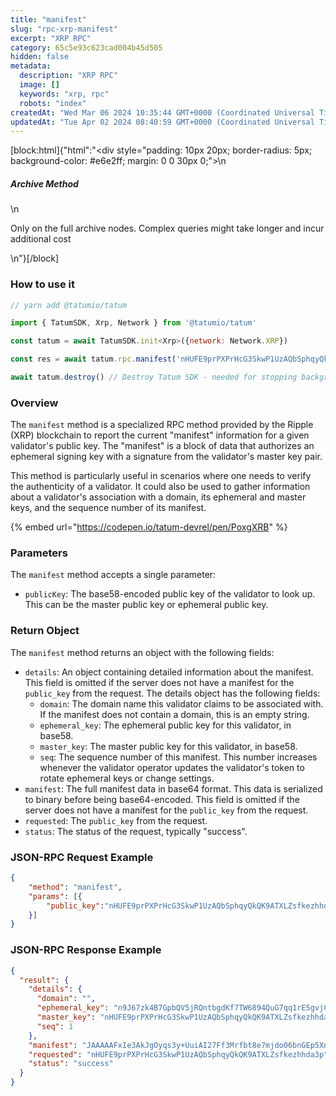 ```yaml
---
title: "manifest"
slug: "rpc-xrp-manifest"
excerpt: "XRP RPC"
category: 65c5e93c623cad004b45d505
hidden: false
metadata: 
  description: "XRP RPC"
  image: []
  keywords: "xrp, rpc"
  robots: "index"
createdAt: "Wed Mar 06 2024 10:35:44 GMT+0000 (Coordinated Universal Time)"
updatedAt: "Tue Apr 02 2024 08:40:59 GMT+0000 (Coordinated Universal Time)"
---
```

[block:html]{"html":"<div style=\"padding: 10px 20px; border-radius: 5px; background-color: #e6e2ff; margin: 0 0 30px 0;\">\n  <h5>Archive Method</h5>\n  <p>Only on the full archive nodes. Complex queries might take longer and incur additional cost</p>\n</div>"}[/block]

### How to use it

```javascript
// yarn add @tatumio/tatum

import { TatumSDK, Xrp, Network } from '@tatumio/tatum'

const tatum = await TatumSDK.init<Xrp>({network: Network.XRP})

const res = await tatum.rpc.manifest('nHUFE9prPXPrHcG3SkwP1UzAQbSphqyQkQK9ATXLZsfkezhhda3p')

await tatum.destroy() // Destroy Tatum SDK - needed for stopping background jobs
```

### Overview

The `manifest` method is a specialized RPC method provided by the Ripple (XRP) blockchain to report the current "manifest" information for a given validator's public key. The "manifest" is a block of data that authorizes an ephemeral signing key with a signature from the validator's master key pair.

This method is particularly useful in scenarios where one needs to verify the authenticity of a validator. It could also be used to gather information about a validator's association with a domain, its ephemeral and master keys, and the sequence number of its manifest.

{% embed url="https://codepen.io/tatum-devrel/pen/PoxgXRB" %}

### Parameters

The `manifest` method accepts a single parameter:

* `publicKey`: The base58-encoded public key of the validator to look up. This can be the master public key or ephemeral public key.

### Return Object

The `manifest` method returns an object with the following fields:

* `details`: An object containing detailed information about the manifest. This field is omitted if the server does not have a manifest for the `public_key` from the request. The details object has the following fields:
  * `domain`: The domain name this validator claims to be associated with. If the manifest does not contain a domain, this is an empty string.
  * `ephemeral_key`: The ephemeral public key for this validator, in base58.
  * `master_key`: The master public key for this validator, in base58.
  * `seq`: The sequence number of this manifest. This number increases whenever the validator operator updates the validator's token to rotate ephemeral keys or change settings.
* `manifest`: The full manifest data in base64 format. This data is serialized to binary before being base64-encoded. This field is omitted if the server does not have a manifest for the `public_key` from the request.
* `requested`: The `public_key` from the request.
* `status`: The status of the request, typically "success".

### JSON-RPC Request Example

```json
{
    "method": "manifest",
    "params": [{
        "public_key":"nHUFE9prPXPrHcG3SkwP1UzAQbSphqyQkQK9ATXLZsfkezhhda3p"
    }]
}
```

### JSON-RPC Response Example

```json
{
  "result": {
    "details": {
      "domain": "",
      "ephemeral_key": "n9J67zk4B7GpbQV5jRQntbgdKf7TW6894QuG7qq1rE5gvjCu6snA",
      "master_key": "nHUFE9prPXPrHcG3SkwP1UzAQbSphqyQkQK9ATXLZsfkezhhda3p",
      "seq": 1
    },
    "manifest": "JAAAAAFxIe3AkJgOyqs3y+UuiAI27Ff3Mrfbt8e7mjdo06bnGEp5XnMhAhRmvCZmWZXlwShVE9qXs2AVCvhVuA/WGYkTX/vVGBGwdkYwRAIgGnYpIGufURojN2cTXakAM7Vwa0GR7o3osdVlZShroXQCIH9R/Lx1v9rdb4YY2n5nrxdnhSSof3U6V/wIHJmeao5ucBJA9D1iAMo7YFCpb245N3Czc0L1R2Xac0YwQ6XdGT+cZ7yw2n8JbdC3hH8Xu9OUqc867Ee6JmlXtyDHzBdY/hdJCQ==",
    "requested": "nHUFE9prPXPrHcG3SkwP1UzAQbSphqyQkQK9ATXLZsfkezhhda3p",
    "status": "success"
  }
}
```
